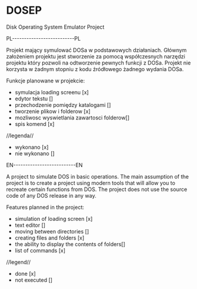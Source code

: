 # DOSEP
Disk Operating System Emulator Project

PL--------------------------PL

Projekt mający symulować DOSa w podstawowych działaniach.
Głównym założeniem projektu jest stworzenie za pomocą współczesnych narzędzi projektu który pozwoli na odtworzenie pewnych funkcji z DOSa.
Projekt nie korzysta w żadnym stopniu z kodu źródłowego żadnego wydania DOSa.

Funkcje planowane w projekcie:

- symulacja loading screenu [x]
- edytor tekstu []
- przechodzenie pomiędzy katalogami []
- tworzenie plikow i folderow [x]
- mozliwosc wyswietlania zawartosci folderow[]
- spis komend [x]

//legenda//
- wykonano [x]
- nie wykonano []

EN--------------------------EN

A project to simulate DOS in basic operations.
The main assumption of the project is to create a project using modern tools that will allow you to recreate certain functions from DOS.
The project does not use the source code of any DOS release in any way.

Features planned in the project:

- simulation of loading screen [x]
- text editor []
- moving between directories []
- creating files and folders [x]
- the ability to display the contents of folders[]
- list of commands [x]

//legend//
- done [x]
- not executed []

